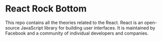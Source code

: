 # React Rock Bottom
This repo contains all the theories related to the React. React is an open-source JavaScript library for building user interfaces. It is maintained by Facebook and a community of individual developers and companies.

